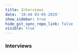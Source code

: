 ```yaml
---
title: Interviews
date: '18:44 03-05-2019'
show_sidebar: true
hide_git_sync_repo_link: false
visible: true
---
```


### Interviews
